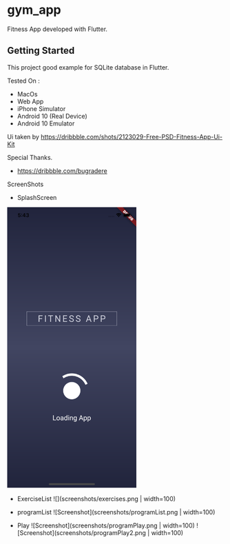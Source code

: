 # gym_app

Fitness App developed with Flutter.

## Getting Started

This project good example for SQLite database in Flutter.

Tested On : 

- MacOs
- Web App
- iPhone Simulator
- Android 10 (Real Device)
- Android 10 Emulator

Ui taken by https://dribbble.com/shots/2123029-Free-PSD-Fitness-App-Ui-Kit 

Special Thanks.
- https://dribbble.com/bugradere

ScreenShots
- SplashScreen
<img src="screenshots/splashscreen.png" width="300">


- ExerciseList
![](screenshots/exercises.png | width=100)

- programList
![Screenshot](screenshots/programList.png | width=100)

- Play
![Screenshot](screenshots/programPlay.png | width=100)
![Screenshot](screenshots/programPlay2.png | width=100)